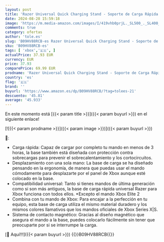 ```yaml
---
layout: post
title: 'Razer Universal Quick Charging Stand - Soporte de Carga Rápida Para Mandos de Xbox  Carga Rápida  Compatibilidad Universal para Mandos Nuevos y Antiguos  20th Anniversary Ed'
date: 2024-08-28 15:59:18
image: 'https://m.media-amazon.com/images/I/419vhb0prjL._SL500_._SL400_.jpg'
comments: true
category: ofertas
author: 'tole.es'
slug: 'B09HV88RCB-es Razer Universal Quick Charging Stand - Soporte de Carga...'
sku: 'B09HV88RCB-es'
tags: [ 'xbox','🇪🇸', ]
actualPrice: 37.93 EUR
currency: EUR
price: 37.93
comparePrice: 69.99 EUR
prodname: 'Razer Universal Quick Charging Stand - Soporte de Carga Rápida Para Mandos de Xbox  Carga Rápida  Compatibilidad Universal para Mandos Nuevos y Antiguos  20th Anniversary Ed'
country: 'es'
flag: '🇪🇸'
brand: ''
buyurl: 'https://www.amazon.es/dp/B09HV88RCB/?tag=tolees-21'
descuento: '45.81'
average: '45.933'
---
```


En este momento está [{{< param title >}}]({{< param buyurl >}}) en el siguiente enlace!

[![{{< param prodname >}}]({{< param image >}})]({{< param buyurl >}})

🔎:

- Carga rápida: Capaz de cargar por completo tu mando en menos de 3 horas, la base también está diseñada con protección contra sobrecargas para prevenir el sobrecalentamiento y los cortocircuitos.
- Desplazamiento con una sola mano: La base de carga se ha diseñado pensando en la ergonomía, de manera que puedas usar el mando cómodamente para desplazarte por el panel de Xbox aunque esté colocado en la base.
- Compatibilidad universal: Tanto si tienes mandos de última generación como si son más antiguos, la base de carga rápida universal Razer para Xbox funciona con todos ellos. *Excepto el mando Xbox Elite 2
- Combina con tu mando de Xbox: Para encajar a la perfección en tu equipo, esta base de carga utiliza el mismo material duradero y los mismos colores llamativos que los mandos oficiales de Xbox Series X|S.
- Sistema de contacto magnético: Gracias al diseño magnético que asegura el mando a la base, puedes colocarlo fácilmente sin tener que preocuparte por si se interrumpe la carga.

[🛒 Aquí!!!]({{< param buyurl >}})
{{<world>}}B09HV88RCB{{</world>}}

